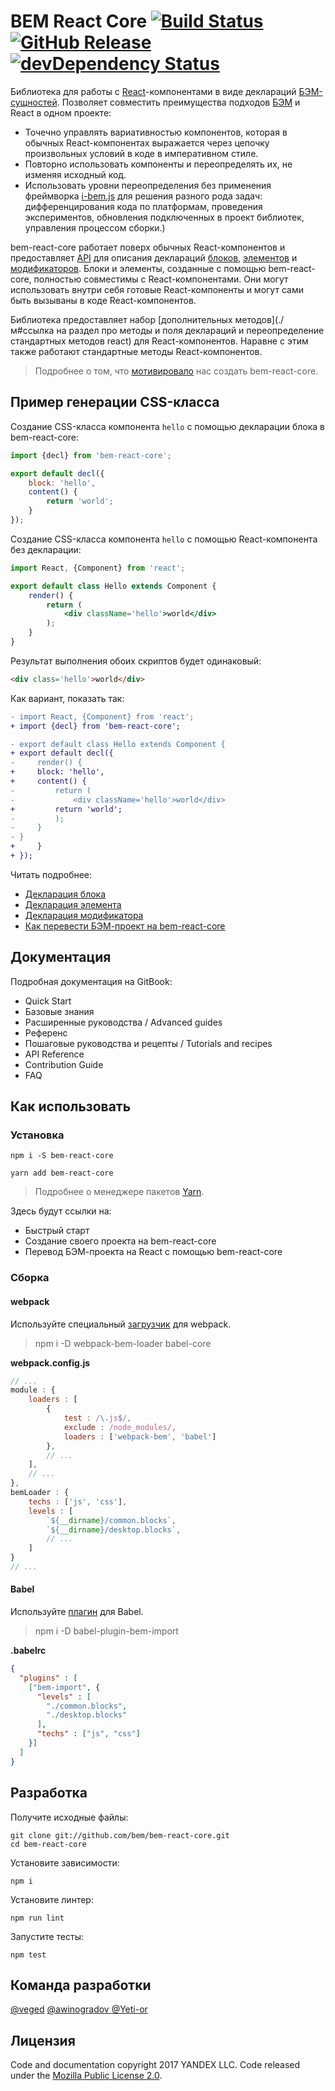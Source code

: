 # BEM React Core [![Build Status](https://travis-ci.org/bem/bem-react-core.svg?branch=master)](https://travis-ci.org/bem/bem-react-core) [![GitHub Release](https://img.shields.io/github/release/bem/bem-react-core.svg)](https://github.com/bem/bem-react-core/releases) [![devDependency Status](https://david-dm.org/bem/bem-react-core/dev-status.svg)](https://david-dm.org/bem/bem-react-core#info=devDependencies)

Библиотека для работы с [React](https://reactjs.org/)-компонентами в виде деклараций [БЭМ-сущностей](https://ru.bem.info/methodology/key-concepts/#БЭМ-сущность). Позволяет совместить преимущества подходов [БЭМ](https://ru.bem.info/method) и React в одном проекте:

* Точечно управлять вариативностью компонентов, которая в обычных React-компонентах выражается через цепочку произвольных условий в коде в императивном стиле.
* Повторно использовать компоненты и переопределять их, не изменяя исходный код.
* Использовать уровни переопределения без применения фреймворка [i-bem.js](https://en.bem.info/platform/i-bem/) для решения разного рода задач: дифференцирования кода по платформам, проведения экспериментов, обновления подключенных в проект библиотек, управления процессом сборки.)

bem-react-core работает поверх обычных React-компонентов и предоставляет [API](./docs/ru/REFERENCE.ru.md) для описания деклараций [блоков](https://ru.bem.info/methodology/key-concepts/#Блок), [элементов](https://ru.bem.info/methodology/key-concepts/#Элемент) и [модификаторов](https://ru.bem.info/methodology/key-concepts/#Модификатор). Блоки и элементы, созданные с помощью bem-react-core, полностью совместимы с React-компонентами. Они могут использовать внутри себя готовые React-компоненты и могут сами быть вызываны в коде React-компонентов.

Библиотека предоставляет набор [дополнительных методов](./м#ссылка на раздел про методы и поля деклараций и переопределение стандартных методов react) для React-компонентов. Наравне с этим также работают стандартные методы React-компонентов.

> Подробнее о том, что [мотивировало](/docs/ru/Introduction/Motivation.md) нас создать bem-react-core.

## Пример генерации CSS-класса

Создание CSS-класса компонента `hello` с помощью декларации блока в bem-react-core:

```jsx
import {decl} from 'bem-react-core';

export default decl({
    block: 'hello',
    content() {
        return 'world';
    }
});
```

Создание CSS-класса компонента `hello` с помощью React-компонента без декларации:

```jsx
import React, {Component} from 'react';

export default class Hello extends Component {
    render() {
        return (
            <div className='hello'>world</div>
        );
    }
}
```

Результат выполнения обоих скриптов будет одинаковый:

```html
<div class='hello'>world</div>
```

Как вариант, показать так:

```diff Button.jsx
- import React, {Component} from 'react';
+ import {decl} from 'bem-react-core';

- export default class Hello extends Component {
+ export default decl({
-     render() {
+     block: 'hello',
+     content() {
-         return (
-             <div className='hello'>world</div>
+         return 'world';
-         );
-     }
- }
+     }
+ });
```

Читать подробнее:

* [Декларация блока](/docs/ru/Basics/Blocks.ru.md)
* [Декларация элемента](/docs/ru/Basics/Elements.ru.md)
* [Декларация модификатора](/docs/ru/Basics/Modifiers.ru.md)
* [Как перевести БЭМ-проект на bem-react-core]()

## Документация
Подробная документация на GitBook:

* Quick Start
* Базовые знания
* Расширенные руководства / Advanced guides
* Референс
* Пошаговые руководства и рецепты / Tutorials and recipes
* API Reference
* Contribution Guide
* FAQ

## Как использовать

### Установка

```
npm i -S bem-react-core

yarn add bem-react-core
```
> Подробнее о менеджере пакетов [Yarn](https://yarnpkg.com/en/).

Здесь будут ссылки на:
* Быстрый старт
* Создание своего проекта на bem-react-core
* Перевод БЭМ-проекта на React с помощью bem-react-core

### Сборка

#### webpack

Используйте специальный [загрузчик](https://github.com/bem/webpack-bem-loader) для webpack.

> npm i -D webpack-bem-loader babel-core

__webpack.config.js__
``` js
// ...
module : {
    loaders : [
        {
            test : /\.js$/,
            exclude : /node_modules/,
            loaders : ['webpack-bem', 'babel']
        },
        // ...
    ],
    // ...
},
bemLoader : {
    techs : ['js', 'css'],
    levels : [
        `${__dirname}/common.blocks`,
        `${__dirname}/desktop.blocks`,
        // ...
    ]
}
// ...
```

#### Babel

Используйте [плагин](https://github.com/bem/babel-plugin-bem-import) для Babel.

> npm i -D babel-plugin-bem-import

__.babelrc__
``` json
{
  "plugins" : [
    ["bem-import", {
      "levels" : [
        "./common.blocks",
        "./desktop.blocks"
      ],
      "techs" : ["js", "css"]
    }]
  ]
}
```

## Разработка

Получите исходные файлы:

```
git clone git://github.com/bem/bem-react-core.git
cd bem-react-core
```

Установите зависимости:

```
npm i
```

Установите линтер:

```
npm run lint
```

Запустите тесты:

```
npm test
```

## Команда разработки

[@veged](https://github.com/veged)
[@awinogradov ](https://github.com/awinogradov)
[@Yeti-or](https://github.com/Yeti-or)

## Лицензия

Code and documentation copyright 2017 YANDEX LLC. Code released under the [Mozilla Public License 2.0](LICENSE.txt).
